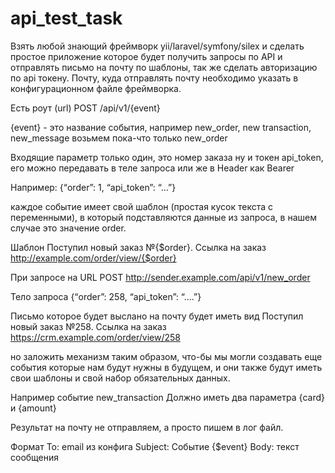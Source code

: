 # api_test_task
Взять любой знающий фреймворк yii/laravel/symfony/silex и сделать простое приложение которое будет получить запросы по API и отправлять письмо на почту по шаблоны, так же сделать авторизацию по api токену. Почту, куда отправлять почту необходимо указать в конфигурационном файле фреймворка.


Есть  роут (url)
POST /api/v1/{event}

{event} - это название события, например new_order, new transaction, new_message возьмем пока-что только new_order

Входящие параметр только один, это номер заказа  ну и токен api_token, его можно передавать в теле запроса или же в Header как Bearer

Например:
{“order”: 1, “api_token”: “...”}

каждое событие имеет свой шаблон (простая кусок текста с переменными), в который подставляются данные из запроса, в нашем случае это значение order.

Шаблон
Поступил новый заказ №{$order}.
Ссылка на заказ http://example.com/order/view/{$order}

При запросе на URL
POST http://sender.example.com/api/v1/new_order

Тело запроса
{“order”: 258, “api_token”: “....”}

Письмо которое будет выслано на почту будет иметь вид
Поступил новый заказ №258.
Ссылка на заказ https://crm.example.com/order/view/258



но заложить механизм таким образом, что-бы мы могли создавать еще события которые нам будут нужны в будущем, и они также будут иметь свои шаблоны и свой набор обязательных данных. 



Например событие new_transaction
Должно иметь два параметра {card} и {amount}

Результат на почту не отправляем, а просто пишем в лог файл. 

Формат
To: email из конфига
Subject: Событие  {$event}
Body: текст сообщения
